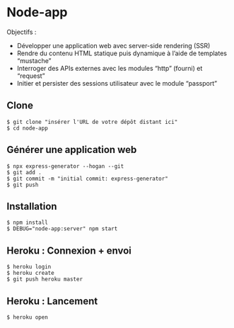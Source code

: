 # Node-app
Objectifs :
- Développer une application web avec server-side rendering (SSR)
- Rendre du contenu HTML statique puis dynamique à l’aide de templates “mustache”
- Interroger des APIs externes avec les modules “http” (fourni) et “request”
- Initier et persister des sessions utilisateur avec le module “passport”

## Clone

```
$ git clone "insérer l'URL de votre dépôt distant ici"
$ cd node-app
```

## Générer une application web

```
$ npx express-generator --hogan --git
$ git add .
$ git commit -m "initial commit: express-generator"
$ git push 
```

## Installation
```
$ npm install
$ DEBUG="node-app:server" npm start
```

## Heroku : Connexion + envoi
```
$ heroku login 
$ heroku create 
$ git push heroku master
```
## Heroku : Lancement
```
$ heroku open
```
